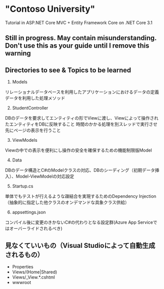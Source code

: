 # "Contoso University"

Tutorial in ASP.NET Core MVC + Entity Framework Core on .NET Core 3.1

## Still in progress. May contain misunderstanding. Don't use this as your guide until I remove this warning

## Directories to see & Topics to be learned

1. Models

リレーショナルデータベースを利用したアプリケーションにおけるデータの定義
データを利用した処理メソッド

2. StudentController

DBのデータを要求してエンティティの形でViewに渡し、Viewによって操作されたエンティティをDBに反映すること
時間のかかる処理を別スレッドで実行させ先にページの表示を行うこと

3. ViewModels

Viewの中での表示を便利にし操作の安全を確保するための機能制限版Model

4. Data

DBのデータ構造とC#のModelクラスの対応、DBのシーディング（初期データ挿入）、Model-ViewModelの対応設定

5. Startup.cs

単体でもテストが行えるような疎結合を実現するためのDependency Injection（抽象的に指定した他クラスのオンデマンドな具象クラス供給）

6. appsettings.json

コンパイル後に変更のきかないC#の代わりとなる設定群(Azure App Serviceではオーバーライドされるべき)

## 見なくていいもの（Visual Studioによって自動生成されるもの）

- Properties
- Views/(Home|Shared)
- Views/_View.*.cshtml
- wwwroot
